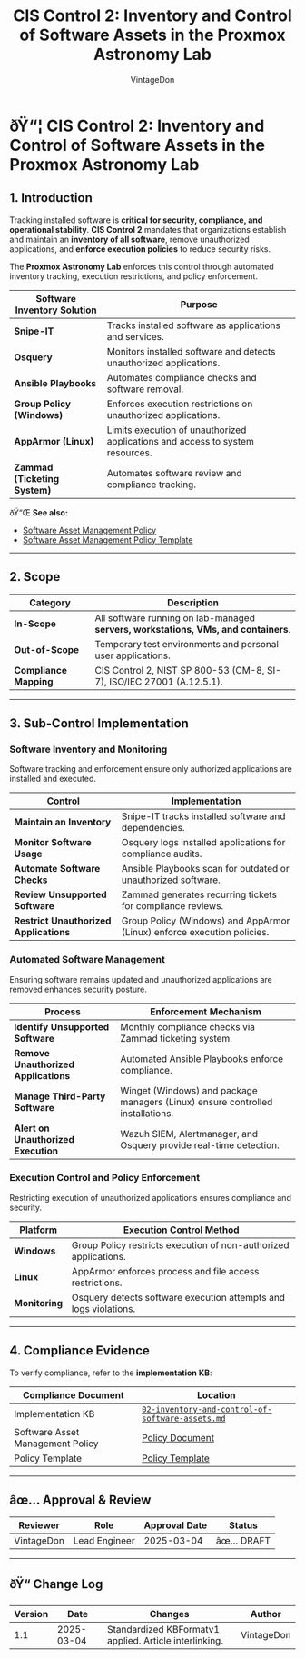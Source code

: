 ﻿---
title: "CIS Control 2: Inventory and Control of Software Assets in the Proxmox Astronomy Lab"
description: "Overview of CIS Control 2, which focuses on maintaining an inventory of software assets, ensuring only authorized and supported software is used, and mitigating security risks associated with unauthorized applications."
author: "VintageDon"
tags: ["CISv8.1", "Software Inventory", "Security", "Compliance", "Proxmox", "Asset Management"]
category: "Compliance"
kb_type: "Reference"
version: "1.1"
status: "Draft"
last_updated: "2025-03-04"
---

# **ðŸ“¦ CIS Control 2: Inventory and Control of Software Assets in the Proxmox Astronomy Lab**

## **1. Introduction**

Tracking installed software is **critical for security, compliance, and operational stability**. **CIS Control 2** mandates that organizations establish and maintain an **inventory of all software**, remove unauthorized applications, and **enforce execution policies** to reduce security risks.

The **Proxmox Astronomy Lab** enforces this control through automated inventory tracking, execution restrictions, and policy enforcement.

| **Software Inventory Solution** | **Purpose** |
|--------------------------------|-------------|
| **Snipe-IT** | Tracks installed software as applications and services. |
| **Osquery** | Monitors installed software and detects unauthorized applications. |
| **Ansible Playbooks** | Automates compliance checks and software removal. |
| **Group Policy (Windows)** | Enforces execution restrictions on unauthorized applications. |
| **AppArmor (Linux)** | Limits execution of unauthorized applications and access to system resources. |
| **Zammad (Ticketing System)** | Automates software review and compliance tracking. |

ðŸ“Œ **See also:**

- [Software Asset Management Policy](../cisv81-controls/cisv81-02-software-asset-management-policy.md)
- [Software Asset Management Policy Template](../cisv81-policy-templates/cisv81-02-inventory-and-control-of-software-assets-template.md)

---

## **2. Scope**

| **Category**  | **Description** |
|--------------|----------------|
| **In-Scope** | All software running on lab-managed **servers, workstations, VMs, and containers**. |
| **Out-of-Scope** | Temporary test environments and personal user applications. |
| **Compliance Mapping** | CIS Control 2, NIST SP 800-53 (CM-8, SI-7), ISO/IEC 27001 (A.12.5.1). |

---

## **3. Sub-Control Implementation**

### **Software Inventory and Monitoring**

Software tracking and enforcement ensure only authorized applications are installed and executed.

| **Control** | **Implementation** |
|------------|--------------------|
| **Maintain an Inventory** | Snipe-IT tracks installed software and dependencies. |
| **Monitor Software Usage** | Osquery logs installed applications for compliance audits. |
| **Automate Software Checks** | Ansible Playbooks scan for outdated or unauthorized software. |
| **Review Unsupported Software** | Zammad generates recurring tickets for compliance reviews. |
| **Restrict Unauthorized Applications** | Group Policy (Windows) and AppArmor (Linux) enforce execution policies. |

### **Automated Software Management**

Ensuring software remains updated and unauthorized applications are removed enhances security posture.

| **Process** | **Enforcement Mechanism** |
|------------|--------------------------|
| **Identify Unsupported Software** | Monthly compliance checks via Zammad ticketing system. |
| **Remove Unauthorized Applications** | Automated Ansible Playbooks enforce compliance. |
| **Manage Third-Party Software** | Winget (Windows) and package managers (Linux) ensure controlled installations. |
| **Alert on Unauthorized Execution** | Wazuh SIEM, Alertmanager, and Osquery provide real-time detection. |

### **Execution Control and Policy Enforcement**

Restricting execution of unauthorized applications ensures compliance and security.

| **Platform** | **Execution Control Method** |
|------------|----------------------------|
| **Windows** | Group Policy restricts execution of non-authorized applications. |
| **Linux** | AppArmor enforces process and file access restrictions. |
| **Monitoring** | Osquery detects software execution attempts and logs violations. |

---

## **4. Compliance Evidence**

To verify compliance, refer to the **implementation KB**:

| **Compliance Document** | **Location** |
|------------------------|-------------|
| Implementation KB | [`02-inventory-and-control-of-software-assets.md`](../docs/compliance-security/cisv8/2/) |
| Software Asset Management Policy | [Policy Document](../cisv81-controls/cisv81-02-software-asset-management-policy.md) |
| Policy Template | [Policy Template](../cisv81-policy-templates/cisv81-02-inventory-and-control-of-software-assets-template.md) |

---

## **âœ… Approval & Review**

| **Reviewer** | **Role** | **Approval Date** | **Status** |
|-------------|---------|------------------|------------|
| VintageDon | Lead Engineer | 2025-03-04 | âœ… DRAFT |

---

## **ðŸ“ Change Log**

| **Version** | **Date** | **Changes** | **Author** |
|------------|---------|-------------|------------|
| 1.1 | 2025-03-04 | Standardized KBFormatv1 applied. Article interlinking. | VintageDon |

